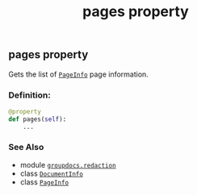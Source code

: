 ﻿---
title: pages property
second_title: GroupDocs.Redaction for Python via .NET API References
description: 
type: docs
url: /python-net/groupdocs.redaction/documentinfo/pages/
is_root: false
weight: 50
---

## pages property


Gets the list of [`PageInfo`](/redaction/python-net/groupdocs.redaction/pageinfo) page information.
### Definition:
```python
@property
def pages(self):
    ...
```

### See Also
* module [`groupdocs.redaction`](../../)
* class [`DocumentInfo`](/redaction/python-net/groupdocs.redaction/documentinfo)
* class [`PageInfo`](/redaction/python-net/groupdocs.redaction/pageinfo)
